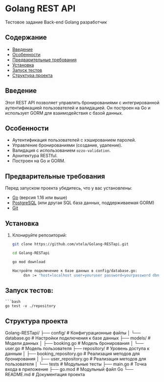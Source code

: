 # Golang REST API

Тестовое задание Back-end Golang разработчик

## Содержание

- [Введение](#введение)
- [Особенности](#особенности)
- [Предварительные требования](#предварительные-требования)
- [Установка](#установка)
- [Запуск тестов](#запуск-тестов)
- [Структура проекта](#структура-проекта)

## Введение

Этот REST API позволяет управлять бронированиями с интегрированной аутентификацией пользователей и валидацией. Он построен на Go и использует GORM для взаимодействия с базой данных.

## Особенности

- Аутентификация пользователей с хэшированием паролей.
- Управление бронированиями (создание, удаление).
- Валидация с использованием `ozzo-validation`.
- Архитектура RESTful.
- Построен на Go и GORM.

## Предварительные требования

Перед запуском проекта убедитесь, что у вас установлены:

- [Go](https://golang.org/dl/) (версия 1.16 или выше)
- [PostgreSQL](https://www.postgresql.org/download/) (или другая SQL база данных, поддерживаемая GORM)
- [Git](https://git-scm.com/)

## Установка

1. Клонируйте репозиторий:

   ```bash
   git clone https://github.com/xtela/Golang-RESTapi.git

   cd Golang-RESTapi

   go mod download
   
   Настройте подключение к базе данных в config/database.go:
        dsn := "host=localhost user=youruser password=yourpassword dbname=yourdb port=5432 sslmode=disable TimeZone=Asia/Shanghai"

## Запуск тестов:
    ```bash
    go test -v ./repository

## Структура проекта

Golang-RESTapi/
├── config/             # Конфигурационные файлы
│   └── database.go     # Настройки подключения к базе данных
├── models/             # Модели данных
│   ├── booking.go      # Модель бронирования
│   └── user.go         # Модель пользователя
├── repository/         # Уровень доступа к данным
│   ├── booking_repository.go  # Реализация методов для бронирования
│   ├── user_repository.go     # Реализация методов для пользователя
│   └── tests           # Модульные тесты
├── main.go             # Точка входа в приложение
├── go.mod              # Модульный файл Go
└── README.md           # Документация проекта
